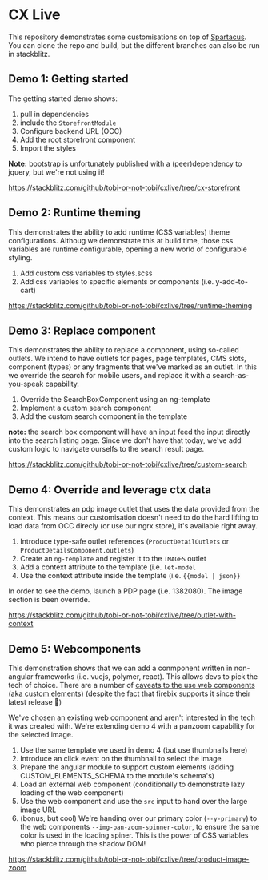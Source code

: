 # CX Live

This repository demonstrates some customisations on top of [Spartacus](https://github.com/SAP/cloud-commerce-spartacus-storefront). You can clone the repo and build, but the different branches can also be run in stackblitz.

## Demo 1: Getting started
The getting started demo shows:
1. pull in dependencies
2. include the `StorefrontModule`
3. Configure backend URL (OCC)
4. Add the root storefront component
5. Import the styles

**Note:** bootstrap is unfortunately published with a (peer)dependency to jquery, but we're not using it!

https://stackblitz.com/github/tobi-or-not-tobi/cxlive/tree/cx-storefront

## Demo 2: Runtime theming
This demonstrates the ability to add runtime (CSS variables) theme configurations. Althoug we demonstrate this at build time, those css variables are runtime configurable, opening a new world of configurable styling. 
1. Add custom css variables to styles.scss
2. Add css variables to specific elements or components (i.e. y-add-to-cart)

https://stackblitz.com/github/tobi-or-not-tobi/cxlive/tree/runtime-theming

## Demo 3: Replace component
This demonstrates the ability to replace a component, using so-called outlets. We intend to have outlets for pages, page templates, CMS slots, component (types) or any fragments that we've marked as an outlet. In this we override the search for mobile users, and replace it with a search-as-you-speak capability.

1. Override the SearchBoxComponent using an ng-template
2. Implement a custom search component
3. Add the custom search component in the template

**note:** the search box component will have an input feed the input directly into the search listing page. Since we don't have that today, we've add custom logic to navigate ourselfs to the search result page. 

https://stackblitz.com/github/tobi-or-not-tobi/cxlive/tree/custom-search

## Demo 4: Override and leverage ctx data
This demonstrates an pdp image outlet that uses the data provided from the context. This means our customisation doesn't need to do the hard lifting to load data from OCC direcly (or use our ngrx store), it's available right away. 

1. Introduce type-safe outlet references (`ProductDetailOutlets` or `ProductDetailsComponent.outlets`)
2. Create an `ng-template` and register it to the `IMAGES` outlet
3. Add a context attribute to the template (i.e. `let-model`
4. Use the context attribute inside the template (i.e. `{{model | json}}`

In order to see the demo, launch a PDP page (i.e. 1382080). The image section is been override.

https://stackblitz.com/github/tobi-or-not-tobi/cxlive/tree/outlet-with-context

## Demo 5: Webcomponents
This demonstration shows that we can add a conmponent written in non-angular frameworks (i.e. vuejs, polymer, react). This allows devs to pick the tech of choice. There are a number of [caveats to the use web components (aka custom elements)](https://caniuse.com/#search=custom%20elements%20v1) (despite the fact that firebix supports it since their latest release 🎉)

We've chosen an existing web component and aren't interested in the tech it was created with. We're extending demo 4 with a panzoom capability for the selected image. 

1. Use the same template we used in demo 4 (but use thumbnails here)
2. Introduce an click event on the thumbnail to select the image
3. Prepare the angular module to support custom elements (adding CUSTOM_ELEMENTS_SCHEMA to the module's schema's)
4. Load an external web component (conditionally to demonstrate lazy loading of the web component)
5. Use the web component and use the `src` input to hand over the large image URL
6. (bonus, but cool) We're handing over our primary color (`--y-primary`) to the web components `--img-pan-zoom-spinner-color`, to ensure the same color is used in the loading spiner. This is the power of CSS variables who pierce through the shadow DOM!

https://stackblitz.com/github/tobi-or-not-tobi/cxlive/tree/product-image-zoom
